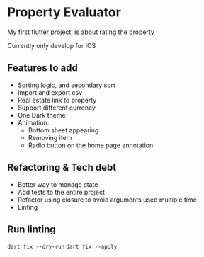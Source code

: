 # Property Evaluator

My first flutter project, is about rating the property

Currently only develop for IOS

## Features to add
- Sorting logic, and secondary sort
- import and export csv
- Real estate link to property
- Support different currency
- One Dark theme
- Animation:
  - Bottom sheet appearing
  - Removing item
  - Radio button on the home page annotation

## Refactoring & Tech debt
- Better way to manage state
- Add tests to the entire project
- Refactor using closure to avoid arguments used multiple time
- Linting

## Run linting
`dart fix --dry-run`
`dart fix --apply`